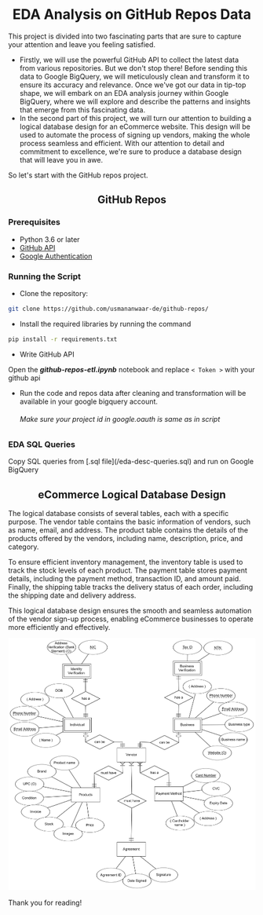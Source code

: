 <h1 align="center">EDA Analysis on GitHub Repos Data</h1>
This project is divided into two fascinating parts that are sure to capture your attention and leave you feeling satisfied.

- Firstly, we will use the powerful GitHub API to collect the latest data from various repositories. But we don't stop there! Before sending this data to Google BigQuery, we will meticulously clean and transform it to ensure its accuracy and relevance. Once we've got our data in tip-top shape, we will embark on an EDA analysis journey within Google BigQuery, where we will explore and describe the patterns and insights that emerge from this fascinating data.
- In the second part of this project, we will turn our attention to building a logical database design for an eCommerce website. This design will be used to automate the process of signing up vendors, making the whole process seamless and efficient. With our attention to detail and commitment to excellence, we're sure to produce a database design that will leave you in awe.

So let's start with the GitHub repos project.

<h2 align="center">GitHub Repos</h2>
<h3>Prerequisites</h3>

- Python 3.6 or later
- [GitHub API](https://docs.github.com/en/rest/quickstart?apiVersion=2022-11-28 "Get Github API")
- [Google Authentication](https://stackoverflow.com/questions/58988362/google-oauth-2-0-using-python-for-gcp-bigquery "Read this discussion")

<h3>Running the Script</h3>

- Clone the repository:

```bash
git clone https://github.com/usmananwaar-de/github-repos/
```

- Install the required libraries by running the command

```bash
pip install -r requirements.txt
```

- Write GitHub API

Open the **_github-repos-etl.ipynb_** notebook and replace <code>< Token ></code> with your github api

- Run the code and repos data after cleaning and transformation will be available in your google bigquery account. <h6>Make sure your project id in google.oauth is same as in script</h6>

<h3>EDA SQL Queries</h3>
Copy SQL queries from [.sql file](/eda-desc-queries.sql) and run on Google BigQuery

<h2 align="center">eCommerce Logical Database Design</h2>

The logical database consists of several tables, each with a specific purpose. The vendor table contains the basic information of vendors, such as name, email, and address. The product table contains the details of the products offered by the vendors, including name, description, price, and category.

To ensure efficient inventory management, the inventory table is used to track the stock levels of each product. The payment table stores payment details, including the payment method, transaction ID, and amount paid. Finally, the shipping table tracks the delivery status of each order, including the shipping date and delivery address.

This logical database design ensures the smooth and seamless automation of the vendor sign-up process, enabling eCommerce businesses to operate more efficiently and effectively.

![Picture](/eCommerce-data-modeling.png "Logical Database Design")

Thank you for reading!
